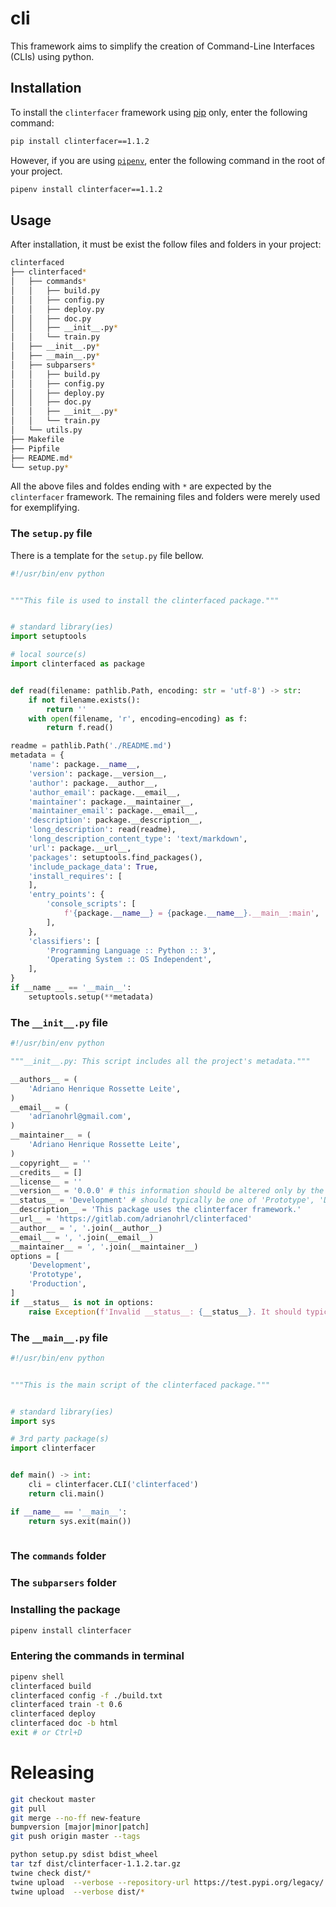 # cli

This framework aims to simplify the creation of Command-Line Interfaces (CLIs) using python.

## Installation

To install the `clinterfacer` framework using [pip]() only, enter the following command:

```bash
pip install clinterfacer==1.1.2
```

However, if you are using [`pipenv`](https://pipenv.kennethreitz.org), enter the following command in the root of your project.

```bash
pipenv install clinterfacer==1.1.2
```

## Usage

After installation, it must be exist the follow files and folders in your project:

```bash
clinterfaced
├── clinterfaced*
│   ├── commands*
│   │   ├── build.py
│   │   ├── config.py
│   │   ├── deploy.py
│   │   ├── doc.py
│   │   ├── __init__.py*
│   │   └── train.py
│   ├── __init__.py*
│   ├── __main__.py*
│   ├── subparsers*
│   │   ├── build.py
│   │   ├── config.py
│   │   ├── deploy.py
│   │   ├── doc.py
│   │   ├── __init__.py*
│   │   └── train.py
│   └── utils.py
├── Makefile
├── Pipfile
├── README.md*
└── setup.py*
```

All the above files and foldes ending with `*` are expected by the `clinterfacer` framework. The remaining files and folders were merely used for exemplifying.

### The `setup.py` file

There is a template for the `setup.py` file bellow.

```python
#!/usr/bin/env python


"""This file is used to install the clinterfaced package."""


# standard library(ies)
import setuptools

# local source(s)
import clinterfaced as package


def read(filename: pathlib.Path, encoding: str = 'utf-8') -> str:
    if not filename.exists():
        return ''
    with open(filename, 'r', encoding=encoding) as f:
        return f.read()

readme = pathlib.Path('./README.md')
metadata = {
    'name': package.__name__,
    'version': package.__version__,
    'author': package.__author__,
    'author_email': package.__email__,
    'maintainer': package.__maintainer__,
    'maintainer_email': package.__email__,
    'description': package.__description__,
    'long_description': read(readme),
    'long_description_content_type': 'text/markdown',
    'url': package.__url__,
    'packages': setuptools.find_packages(),
    'include_package_data': True,
    'install_requires': [
    ],
    'entry_points': {
        'console_scripts': [
            f'{package.__name__} = {package.__name__}.__main__:main',
        ],
    },
    'classifiers': [
        'Programming Language :: Python :: 3',
        'Operating System :: OS Independent',
    ],
}
if __name __ == '__main__':
    setuptools.setup(**metadata)

```

### The `__init__.py` file

```python
#!/usr/bin/env python

"""__init__.py: This script includes all the project's metadata."""

__authors__ = (
    'Adriano Henrique Rossette Leite',
)
__email__ = (
    'adrianohrl@gmail.com',
)
__maintainer__ = (
    'Adriano Henrique Rossette Leite',
)
__copyright__ = ''
__credits__ = []
__license__ = ''
__version__ = '0.0.0' # this information should be altered only by the bumpversion tool
__status__ = 'Development' # should typically be one of 'Prototype', 'Development', 
__description__ = 'This package uses the clinterfacer framework.'
__url__ = 'https://gitlab.com/adrianohrl/clinterfaced'
__author__ = ', '.join(__author__)
__email__ = ', '.join(__email__)
__maintainer__ = ', '.join(__maintainer__)
options = [
    'Development',
    'Prototype',
    'Production',
]
if __status__ is not in options:
    raise Exception(f'Invalid __status__: {__status__}. It should typically be one of the following: {options}')

```

### The `__main__.py` file

```python
#!/usr/bin/env python


"""This is the main script of the clinterfaced package."""


# standard library(ies)
import sys

# 3rd party package(s)
import clinterfacer


def main() -> int:
    cli = clinterfacer.CLI('clinterfaced')
    return cli.main()

if __name__ == '__main__':
    return sys.exit(main())
    
```

### The `commands` folder

### The `subparsers` folder

### Installing the package

```bash
pipenv install clinterfacer 
```

### Entering the commands in terminal

```bash
pipenv shell
clinterfaced build
clinterfaced config -f ./build.txt
clinterfaced train -t 0.6
clinterfaced deploy
clinterfaced doc -b html
exit # or Ctrl+D
```

# Releasing

```bash
git checkout master
git pull
git merge --no-ff new-feature
bumpversion [major|minor|patch]
git push origin master --tags
```

```bash
python setup.py sdist bdist_wheel
tar tzf dist/clinterfacer-1.1.2.tar.gz 
twine check dist/*
twine upload  --verbose --repository-url https://test.pypi.org/legacy/ dist/*
twine upload  --verbose dist/*
```